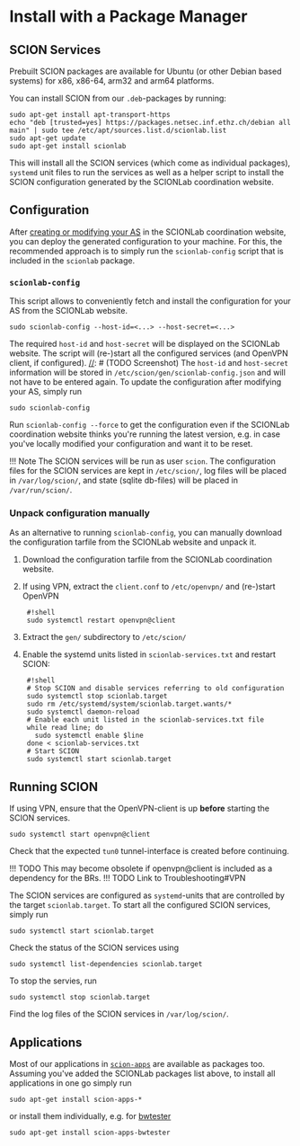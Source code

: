 # Install with a Package Manager

## SCION Services
Prebuilt SCION packages are available for Ubuntu (or other Debian based systems) for x86, x86-64, arm32 and arm64 platforms.

You can install SCION from our `.deb`-packages by running:

```shell
sudo apt-get install apt-transport-https
echo "deb [trusted=yes] https://packages.netsec.inf.ethz.ch/debian all main" | sudo tee /etc/apt/sources.list.d/scionlab.list
sudo apt-get update
sudo apt-get install scionlab
```

This will install all the SCION services (which come as individual packages),
`systemd` unit files to run the services as well as a helper script to
install the SCION configuration generated by the SCIONLab coordination website.



## Configuration

After [creating or modifying your AS](../config/create_as.md) in the SCIONLab coordination website, you can deploy the generated configuration to your machine.
For this, the recommended approach is to simply run the `scionlab-config` script that is included in the `scionlab` package.

### `scionlab-config`
This script allows to conveniently fetch and install the configuration for your AS from the SCIONLab website.

```shell
sudo scionlab-config --host-id=<...> --host-secret=<...>
```
The required `host-id` and `host-secret` will be displayed on the SCIONLab website.
The script will (re-)start all the configured services (and OpenVPN client, if configured).
[//]: # (TODO Screenshot)
The `host-id` and `host-secret` information will be stored in
`/etc/scion/gen/scionlab-config.json` and will not have to be entered
again.  To update the configuration after modifying your AS, simply run
```shell
sudo scionlab-config
```

Run `scionlab-config --force` to get the configuration even if the SCIONLab coordination
website thinks you're running the latest version, e.g. in case you've locally
modified your configuration and want it to be reset.


!!! Note
    The SCION services will be run as user `scion`.
    The configuration files for the SCION services are kept in `/etc/scion/`,
    log files will be placed in `/var/log/scion/`,
    and state (sqlite db-files) will be placed in `/var/run/scion/`.



### Unpack configuration manually
As an alternative to running `scionlab-config`, you can manually download the
configuration tarfile from the SCIONLab website and unpack it.

1. Download the configuration tarfile from the SCIONLab coordination website.

[//]: # (TODO Screenshot)

2. If using VPN, extract the `client.conf` to `/etc/openvpn/` and (re-)start OpenVPN

        #!shell
        sudo systemctl restart openvpn@client

3. Extract the `gen/` subdirectory to `/etc/scion/`
4. Enable the systemd units listed in `scionlab-services.txt` and restart SCION:

        #!shell
        # Stop SCION and disable services referring to old configuration
        sudo systemctl stop scionlab.target
        sudo rm /etc/systemd/system/scionlab.target.wants/*
        sudo systemctl daemon-reload
        # Enable each unit listed in the scionlab-services.txt file
        while read line; do
          sudo systemctl enable $line
        done < scionlab-services.txt
        # Start SCION
        sudo systemctl start scionlab.target

[//]: # (TODO mkdocs is broken here, the f*in < renderes as &lt; ffs)


## Running SCION

If using VPN, ensure that the OpenVPN-client is up **before** starting the SCION services.
```shell
sudo systemctl start openvpn@client
```
Check that the expected `tun0` tunnel-interface is created before continuing.

!!! TODO
    This may become obsolete if openvpn@client is included as a dependency for the BRs.
!!! TODO
    Link to Troubleshooting#VPN


The SCION services are configured as `systemd`-units that are controlled by the target `scionlab.target`.
To start all the configured SCION services, simply run

```shell
sudo systemctl start scionlab.target
```


Check the status of the SCION services using
```shell
sudo systemctl list-dependencies scionlab.target
```

To stop the servies, run
```shell
sudo systemctl stop scionlab.target
```

Find the log files of the SCION services in `/var/log/scion/`.


## Applications

Most of our applications in [`scion-apps`](https://github.com/netsec-ethz/scion-apps/) are available as packages too.
Assuming you've added the SCIONLab packages list above, to install all applications in one go simply run

```shell
sudo apt-get install scion-apps-*
```

or install them individually, e.g. for [bwtester](../apps/bwtester.md)
```shell
sudo apt-get install scion-apps-bwtester
```

